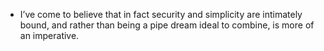 - I’ve come to believe that in fact security and simplicity are intimately bound, and rather than being a pipe dream ideal to combine, is more of an imperative.

